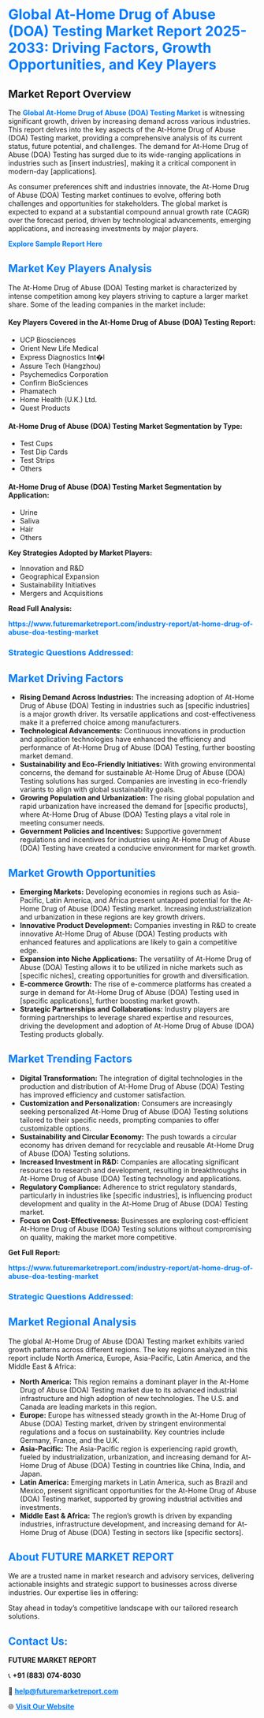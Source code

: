 <h1 style="color: #007BFF;">Global At-Home Drug of Abuse (DOA) Testing Market Report 2025-2033: Driving Factors, Growth Opportunities, and Key Players</h1>

<section id="overview">
<h2>Market Report Overview</h2>
<p>The <a href="https://www.futuremarketreport.com/industry-report/at-home-drug-of-abuse-doa-testing-market" style="color: #007BFF; text-decoration: none;"><strong>Global At-Home Drug of Abuse (DOA) Testing Market</strong></a> is witnessing significant growth, driven by increasing demand across various industries. This report delves into the key aspects of the At-Home Drug of Abuse (DOA) Testing market, providing a comprehensive analysis of its current status, future potential, and challenges. The demand for At-Home Drug of Abuse (DOA) Testing has surged due to its wide-ranging applications in industries such as [insert industries], making it a critical component in modern-day [applications].</p>
<p>As consumer preferences shift and industries innovate, the At-Home Drug of Abuse (DOA) Testing market continues to evolve, offering both challenges and opportunities for stakeholders. The global market is expected to expand at a substantial compound annual growth rate (CAGR) over the forecast period, driven by technological advancements, emerging applications, and increasing investments by major players.</p>
</section>

<section id="overview">
<p><a href="https://www.futuremarketreport.com/request-sample/reportId=52430" style="color: #007BFF; text-decoration: none;"><strong>Explore Sample Report Here</strong></a></p>
</section>

<section id="key-players">
<h2 style="color: #007BFF;">Market Key Players Analysis</h2>
<p>The At-Home Drug of Abuse (DOA) Testing market is characterized by intense competition among key players striving to capture a larger market share. Some of the leading companies in the market include:</p>
<h4>Key Players Covered in the At-Home Drug of Abuse (DOA) Testing Report:</h4>
<ul><li>UCP Biosciences</li><li>Orient New Life Medical</li><li>Express Diagnostics Int�l</li><li>Assure Tech (Hangzhou)</li><li>Psychemedics Corporation</li><li>Confirm BioSciences</li><li>Phamatech</li><li>Home Health (U.K.) Ltd.</li><li>Quest Products</li></ul>
<h4>At-Home Drug of Abuse (DOA) Testing Market Segmentation by Type:</h4>
<ul><li>Test Cups</li><li>Test Dip Cards</li><li>Test Strips</li><li>Others</li></ul>

<h4>At-Home Drug of Abuse (DOA) Testing Market Segmentation by Application:</h4>
<ul><li>Urine</li><li>Saliva</li><li>Hair</li><li>Others</li></ul>
<p><strong>Key Strategies Adopted by Market Players:</strong></p>
<ul>
<li>Innovation and R&D</li>
<li>Geographical Expansion</li>
<li>Sustainability Initiatives</li>
<li>Mergers and Acquisitions</li>
</ul>
</section>

<section>
<p><strong>Read Full Analysis: </strong></p><a href="https://www.futuremarketreport.com/industry-report/at-home-drug-of-abuse-doa-testing-market" style="color: #007BFF; text-decoration: none;"><strong>https://www.futuremarketreport.com/industry-report/at-home-drug-of-abuse-doa-testing-market</strong></a>
<h3 style="color: #007BFF;">Strategic Questions Addressed:</h3>
</section>

<section id="driving-factors">
<h2 style="color: #007BFF;">Market Driving Factors</h2>
<ul>
<li><strong>Rising Demand Across Industries:</strong> The increasing adoption of At-Home Drug of Abuse (DOA) Testing in industries such as [specific industries] is a major growth driver. Its versatile applications and cost-effectiveness make it a preferred choice among manufacturers.</li>
<li><strong>Technological Advancements:</strong> Continuous innovations in production and application technologies have enhanced the efficiency and performance of At-Home Drug of Abuse (DOA) Testing, further boosting market demand.</li>
<li><strong>Sustainability and Eco-Friendly Initiatives:</strong> With growing environmental concerns, the demand for sustainable At-Home Drug of Abuse (DOA) Testing solutions has surged. Companies are investing in eco-friendly variants to align with global sustainability goals.</li>
<li><strong>Growing Population and Urbanization:</strong> The rising global population and rapid urbanization have increased the demand for [specific products], where At-Home Drug of Abuse (DOA) Testing plays a vital role in meeting consumer needs.</li>
<li><strong>Government Policies and Incentives:</strong> Supportive government regulations and incentives for industries using At-Home Drug of Abuse (DOA) Testing have created a conducive environment for market growth.</li>
</ul>
</section>

<section id="growth-opportunities">
<h2 style="color: #007BFF;">Market Growth Opportunities</h2>
<ul>
<li><strong>Emerging Markets:</strong> Developing economies in regions such as Asia-Pacific, Latin America, and Africa present untapped potential for the At-Home Drug of Abuse (DOA) Testing market. Increasing industrialization and urbanization in these regions are key growth drivers.</li>
<li><strong>Innovative Product Development:</strong> Companies investing in R&D to create innovative At-Home Drug of Abuse (DOA) Testing products with enhanced features and applications are likely to gain a competitive edge.</li>
<li><strong>Expansion into Niche Applications:</strong> The versatility of At-Home Drug of Abuse (DOA) Testing allows it to be utilized in niche markets such as [specific niches], creating opportunities for growth and diversification.</li>
<li><strong>E-commerce Growth:</strong> The rise of e-commerce platforms has created a surge in demand for At-Home Drug of Abuse (DOA) Testing used in [specific applications], further boosting market growth.</li>
<li><strong>Strategic Partnerships and Collaborations:</strong> Industry players are forming partnerships to leverage shared expertise and resources, driving the development and adoption of At-Home Drug of Abuse (DOA) Testing products globally.</li>
</ul>
</section>

<section id="trending-factors">
<h2 style="color: #007BFF;">Market Trending Factors</h2>
<ul>
<li><strong>Digital Transformation:</strong> The integration of digital technologies in the production and distribution of At-Home Drug of Abuse (DOA) Testing has improved efficiency and customer satisfaction.</li>
<li><strong>Customization and Personalization:</strong> Consumers are increasingly seeking personalized At-Home Drug of Abuse (DOA) Testing solutions tailored to their specific needs, prompting companies to offer customizable options.</li>
<li><strong>Sustainability and Circular Economy:</strong> The push towards a circular economy has driven demand for recyclable and reusable At-Home Drug of Abuse (DOA) Testing solutions.</li>
<li><strong>Increased Investment in R&D:</strong> Companies are allocating significant resources to research and development, resulting in breakthroughs in At-Home Drug of Abuse (DOA) Testing technology and applications.</li>
<li><strong>Regulatory Compliance:</strong> Adherence to strict regulatory standards, particularly in industries like [specific industries], is influencing product development and quality in the At-Home Drug of Abuse (DOA) Testing market.</li>
<li><strong>Focus on Cost-Effectiveness:</strong> Businesses are exploring cost-efficient At-Home Drug of Abuse (DOA) Testing solutions without compromising on quality, making the market more competitive.</li>
</ul>
</section>

<section>
<p><strong>Get Full Report: </strong></p><a href="https://www.futuremarketreport.com/industry-report/at-home-drug-of-abuse-doa-testing-market" style="color: #007BFF; text-decoration: none;"><strong>https://www.futuremarketreport.com/industry-report/at-home-drug-of-abuse-doa-testing-market</strong></a>
<h3 style="color: #007BFF;">Strategic Questions Addressed:</h3>
</section>


<section id="regional-analysis">
<h2 style="color: #007BFF;">Market Regional Analysis</h2>
<p>The global At-Home Drug of Abuse (DOA) Testing market exhibits varied growth patterns across different regions. The key regions analyzed in this report include North America, Europe, Asia-Pacific, Latin America, and the Middle East & Africa:</p>
<ul>
<li><strong>North America:</strong> This region remains a dominant player in the At-Home Drug of Abuse (DOA) Testing market due to its advanced industrial infrastructure and high adoption of new technologies. The U.S. and Canada are leading markets in this region.</li>
<li><strong>Europe:</strong> Europe has witnessed steady growth in the At-Home Drug of Abuse (DOA) Testing market, driven by stringent environmental regulations and a focus on sustainability. Key countries include Germany, France, and the U.K.</li>
<li><strong>Asia-Pacific:</strong> The Asia-Pacific region is experiencing rapid growth, fueled by industrialization, urbanization, and increasing demand for At-Home Drug of Abuse (DOA) Testing in countries like China, India, and Japan.</li>
<li><strong>Latin America:</strong> Emerging markets in Latin America, such as Brazil and Mexico, present significant opportunities for the At-Home Drug of Abuse (DOA) Testing market, supported by growing industrial activities and investments.</li>
<li><strong>Middle East & Africa:</strong> The region’s growth is driven by expanding industries, infrastructure development, and increasing demand for At-Home Drug of Abuse (DOA) Testing in sectors like [specific sectors].</li>
</ul>
</section>

<footer>
<h2 style="color: #007BFF;">About FUTURE MARKET REPORT</h2>
<p>We are a trusted name in market research and advisory services, delivering actionable insights and strategic support to businesses across diverse industries. Our expertise lies in offering:</p>

<p>Stay ahead in today’s competitive landscape with our tailored research solutions.</p>

<h2 style="color: #007BFF;">Contact Us:</h2>
<p><strong>FUTURE MARKET REPORT</strong></p>
<p>📞 <strong>+91 (883) 074-8030</strong></p>
<p>📧 <strong><a href="mailto:help@futuremarketreport.com" style="color: #007BFF;">help@futuremarketreport.com</a></strong></p>
<p>🌐 <strong><a href="https://www.futuremarketreport.com/" style="color: #007BFF;">Visit Our Website</a></strong></p>
</footer>
